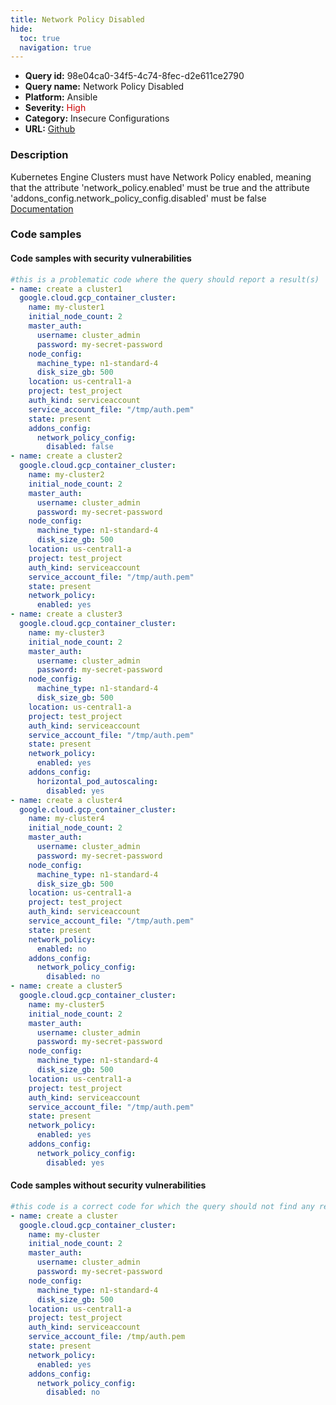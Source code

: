```yaml
---
title: Network Policy Disabled
hide:
  toc: true
  navigation: true
---
```


<style>
  .highlight .hll {
    background-color: #ff171742;
  }
  .md-content {
    max-width: 1100px;
    margin: 0 auto;
  }
</style>

-   **Query id:** 98e04ca0-34f5-4c74-8fec-d2e611ce2790
-   **Query name:** Network Policy Disabled
-   **Platform:** Ansible
-   **Severity:** <span style="color:#C00">High</span>
-   **Category:** Insecure Configurations
-   **URL:** [Github](https://github.com/Checkmarx/kics/tree/master/assets/queries/ansible/gcp/network_policy_disabled)

### Description
Kubernetes Engine Clusters must have Network Policy enabled, meaning that the attribute 'network_policy.enabled' must be true and the attribute 'addons_config.network_policy_config.disabled' must be false<br>
[Documentation](https://docs.ansible.com/ansible/latest/collections/google/cloud/gcp_container_cluster_module.html)

### Code samples
#### Code samples with security vulnerabilities
```yaml title="Postitive test num. 1 - yaml file" hl_lines="96 3 73 21 54"
#this is a problematic code where the query should report a result(s)
- name: create a cluster1
  google.cloud.gcp_container_cluster:
    name: my-cluster1
    initial_node_count: 2
    master_auth:
      username: cluster_admin
      password: my-secret-password
    node_config:
      machine_type: n1-standard-4
      disk_size_gb: 500
    location: us-central1-a
    project: test_project
    auth_kind: serviceaccount
    service_account_file: "/tmp/auth.pem"
    state: present
    addons_config:
      network_policy_config:
        disabled: false
- name: create a cluster2
  google.cloud.gcp_container_cluster:
    name: my-cluster2
    initial_node_count: 2
    master_auth:
      username: cluster_admin
      password: my-secret-password
    node_config:
      machine_type: n1-standard-4
      disk_size_gb: 500
    location: us-central1-a
    project: test_project
    auth_kind: serviceaccount
    service_account_file: "/tmp/auth.pem"
    state: present
    network_policy:
      enabled: yes
- name: create a cluster3
  google.cloud.gcp_container_cluster:
    name: my-cluster3
    initial_node_count: 2
    master_auth:
      username: cluster_admin
      password: my-secret-password
    node_config:
      machine_type: n1-standard-4
      disk_size_gb: 500
    location: us-central1-a
    project: test_project
    auth_kind: serviceaccount
    service_account_file: "/tmp/auth.pem"
    state: present
    network_policy:
      enabled: yes
    addons_config:
      horizontal_pod_autoscaling:
        disabled: yes
- name: create a cluster4
  google.cloud.gcp_container_cluster:
    name: my-cluster4
    initial_node_count: 2
    master_auth:
      username: cluster_admin
      password: my-secret-password
    node_config:
      machine_type: n1-standard-4
      disk_size_gb: 500
    location: us-central1-a
    project: test_project
    auth_kind: serviceaccount
    service_account_file: "/tmp/auth.pem"
    state: present
    network_policy:
      enabled: no
    addons_config:
      network_policy_config:
        disabled: no
- name: create a cluster5
  google.cloud.gcp_container_cluster:
    name: my-cluster5
    initial_node_count: 2
    master_auth:
      username: cluster_admin
      password: my-secret-password
    node_config:
      machine_type: n1-standard-4
      disk_size_gb: 500
    location: us-central1-a
    project: test_project
    auth_kind: serviceaccount
    service_account_file: "/tmp/auth.pem"
    state: present
    network_policy:
      enabled: yes
    addons_config:
      network_policy_config:
        disabled: yes

```


#### Code samples without security vulnerabilities
```yaml title="Negative test num. 1 - yaml file"
#this code is a correct code for which the query should not find any result
- name: create a cluster
  google.cloud.gcp_container_cluster:
    name: my-cluster
    initial_node_count: 2
    master_auth:
      username: cluster_admin
      password: my-secret-password
    node_config:
      machine_type: n1-standard-4
      disk_size_gb: 500
    location: us-central1-a
    project: test_project
    auth_kind: serviceaccount
    service_account_file: /tmp/auth.pem
    state: present
    network_policy:
      enabled: yes
    addons_config:
      network_policy_config:
        disabled: no

```
